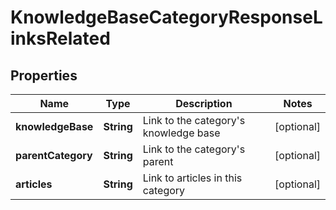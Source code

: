 

# KnowledgeBaseCategoryResponseLinksRelated


## Properties

| Name | Type | Description | Notes |
|------------ | ------------- | ------------- | -------------|
|**knowledgeBase** | **String** | Link to the category&#39;s knowledge base |  [optional] |
|**parentCategory** | **String** | Link to the category&#39;s parent |  [optional] |
|**articles** | **String** | Link to articles in this category |  [optional] |




